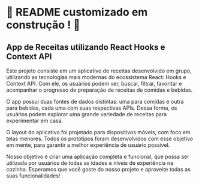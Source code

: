 # :construction: README customizado em construção ! :construction:


## App de Receitas utilizando React Hooks e Context API

Este projeto consiste em um aplicativo de receitas desenvolvido em grupo, utilizando as tecnologias mais modernas do ecossistema React: Hooks e Context API. Com ele, os usuários podem ver, buscar, filtrar, favoritar e acompanhar o progresso de preparação de receitas de comidas e bebidas.

O app possui duas fontes de dados distintas: uma para comidas e outra para bebidas, cada uma com suas respectivas APIs. Dessa forma, os usuários podem explorar uma grande variedade de receitas para experimentar em casa.

O layout do aplicativo foi projetado para dispositivos móveis, com foco em telas menores. Todos os protótipos foram desenvolvidos com esse objetivo em mente, para garantir a melhor experiência de usuário possível.

Nosso objetivo é criar uma aplicação completa e funcional, que possa ser utilizada por usuários de todas as idades e níveis de experiência na cozinha. Esperamos que você goste do nosso projeto e aproveite todas as suas funcionalidades!
